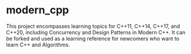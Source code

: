 # modern_cpp
This project encompasses learning topics for C++11, C++14, C++17, and C++20, including Concurrency and Design Patterns in Modern C++. It can be forked and used as a learning reference for newcomers who want to learn C++ and Algorithms.
